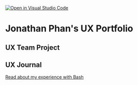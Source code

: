 [![Open in Visual Studio Code](https://classroom.github.com/assets/open-in-vscode-f059dc9a6f8d3a56e377f745f24479a46679e63a5d9fe6f495e02850cd0d8118.svg)](https://classroom.github.com/online_ide?assignment_repo_id=6804874&assignment_repo_type=AssignmentRepo)
# Jonathan Phan's UX Portfolio


## UX Team Project


## UX Journal

[Read about my experience with Bash](j01/)
